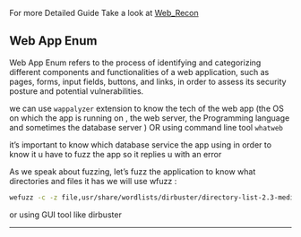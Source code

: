 For more Detailed Guide Take a look at [Web_Recon](../Web_AppSec/Web_Recon.md)

## Web App Enum

Web App Enum refers to the process of identifying and categorizing different components and functionalities of a web application, such as pages, forms, input fields, buttons, and links, in order to assess its security posture and potential vulnerabilities.

we can use `wappalyzer` extension to know the tech of the web app (the OS on which the app is running on , the web server, the Programming language and sometimes the database server ) OR  using command line tool `whatweb`

it’s important to know which database service the app using in order to know it u have to fuzz the app so it replies u with an error 

As we speak about fuzzing, let’s fuzz the application to know what directories and files it has we will use wfuzz :

```bash
wefuzz -c -z file,usr/share/wordlists/dirbuster/directory-list-2.3-medium.txt --hc 404,301,302 http://example.com/FUZZ
```

or using GUI tool like dirbuster


---
